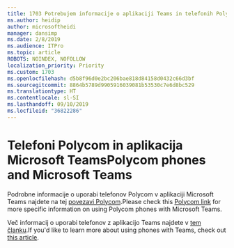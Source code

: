 ```yaml
---
title: 1703 Potrebujem informacije o aplikaciji Teams in telefonih Polycom
ms.author: heidip
author: microsoftheidi
manager: dansimp
ms.date: 2/8/2019
ms.audience: ITPro
ms.topic: article
ROBOTS: NOINDEX, NOFOLLOW
localization_priority: Priority
ms.custom: 1703
ms.openlocfilehash: d5b8f96d0e2bc206bae818d84158d0432c66d3bf
ms.sourcegitcommit: 8864b5789d9905916039081b53530c7e6d8bc529
ms.translationtype: HT
ms.contentlocale: sl-SI
ms.lasthandoff: 09/10/2019
ms.locfileid: "36822286"
---
```

# <a name="polycom-phones-and-microsoft-teams"></a><span data-ttu-id="8c98b-102">Telefoni Polycom in aplikacija Microsoft Teams</span><span class="sxs-lookup"><span data-stu-id="8c98b-102">Polycom phones and Microsoft Teams</span></span>

<span data-ttu-id="8c98b-103">Podrobne informacije o uporabi telefonov Polycom v aplikaciji Microsoft Teams najdete na tej [povezavi Polycom](https://aka.ms/polycom-phones).</span><span class="sxs-lookup"><span data-stu-id="8c98b-103">Please check this [Polycom link](https://aka.ms/polycom-phones) for more specific information on using Polycom phones with Microsoft Teams.</span></span>

<span data-ttu-id="8c98b-104">Več informacij o uporabi telefonov z aplikacijo Teams najdete v [tem članku](https://docs.microsoft.com/microsoftteams/phones-for-teams).</span><span class="sxs-lookup"><span data-stu-id="8c98b-104">If you'd like to learn more about using phones with Teams, check out [this article](https://docs.microsoft.com/microsoftteams/phones-for-teams).</span></span>
